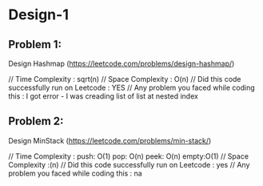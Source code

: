 # Design-1

## Problem 1:
Design Hashmap (https://leetcode.com/problems/design-hashmap/)

// Time Complexity : sqrt(n)
// Space Complexity : O(n)
// Did this code successfully run on Leetcode : YES
// Any problem you faced while coding this : I got error -  I was creading list of list at nested index

## Problem 2:
Design MinStack (https://leetcode.com/problems/min-stack/)


// Time Complexity :
            push: O(1)
            pop: O(n)
            peek: O(n)
            empty:O(1)
// Space Complexity :(n)
// Did this code successfully run on Leetcode : yes
// Any problem you faced while coding this : na

